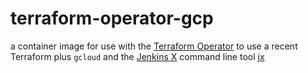 # terraform-operator-gcp

a container image for use with the [Terraform Operator](http://tf.isaaguilar.com/) to use a recent Terraform plus `gcloud` and the [Jenkins X](https://jenkins-x.io/) command line tool [jx](https://github.com/jenkins-x/jx-cli)